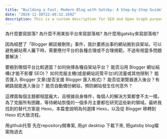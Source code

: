 ```yaml
---
title: "Building a Fast, Modern Blog with Gatsby: A Step-by-Step Guide"
date: "2024-11-10T22:40:32.169Z"
description: This is a custom description for SEO and Open Graph purposes, rather than the default generated excerpt. Simply add a description field to the frontmatter.
---
```


為什麼要寫部落? 
為什麼不用某些平台來寫部落格?
為什麼用gatsby來寫部落格?

因為經歷了「Blogger 網誌被刪除」事件，我計畫將出事的網站搬到自架站，可以避免網站寄人籬下時，需要應付平台的各種合理或不合理規範，不過有相當多問題要解決：

要搬到哪個平台比較適當？如何抉擇各種自架站平台？
能否沿用 Blogger 網址結構(才能不影響 SEO)？
如何克服主機(或是網站託管平台)的流量或其他限制？
能否匯入 Blogger 文章(是否支援 Blogger 匯入格式)？
能否從瀏覽器進入後台？有網路就能進入後台？
能否自動備份網站，預防網站發生任何意外？

這裡面每個主題都相當龐大，且根據自身條件，每個人的解決方案都會不太一樣。為了克服所有困難，等待網站恢復的一個多月主要都在研究這些新的領域。最終我找到的替代方案是 Hexo，本篇會說明為何選擇 Hexo，以及從 Blogger 移轉到 Hexo 的大致流程。

用github托管
先在repository開專案, 用git desktop 下載下來, 把gatsby blog檔案拖過去